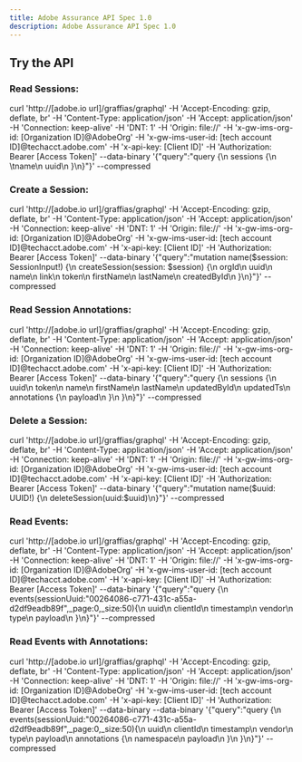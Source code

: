 ```yaml
---
title: Adobe Assurance API Spec 1.0
description: Adobe Assurance API Spec 1.0
--- 
```

## Try the API

### Read Sessions:

curl 'http://[adobe.io url]/graffias/graphql' -H 'Accept-Encoding: gzip, deflate, br' -H 'Content-Type: application/json' -H 'Accept: application/json' -H 'Connection: keep-alive' -H 'DNT: 1' -H 'Origin: file://' -H 'x-gw-ims-org-id: [Organization ID]@AdobeOrg' -H 'x-gw-ims-user-id: [tech account ID]@techacct.adobe.com' -H 'x-api-key: [Client ID]' -H 'Authorization: Bearer [Access Token]' --data-binary '{"query":"query {\n  sessions {\n   \tname\n    uuid\n  }\n}"}' --compressed

### Create a Session:

curl 'http://[adobe.io url]/graffias/graphql' -H 'Accept-Encoding: gzip, deflate, br' -H 'Content-Type: application/json' -H 'Accept: application/json' -H 'Connection: keep-alive' -H 'DNT: 1' -H 'Origin: file://' -H 'x-gw-ims-org-id: [Organization ID]@AdobeOrg' -H 'x-gw-ims-user-id: [tech account ID]@techacct.adobe.com' -H 'x-api-key: [Client ID]' -H 'Authorization: Bearer [Access Token]' --data-binary  '{"query":"mutation name($session: SessionInput!) {\n  createSession(session: $session) {\n    orgId\n    uuid\n    name\n    link\n    token\n    firstName\n    lastName\n    createdById\n  }\n}"}' --compressed

### Read Session Annotations:

curl 'http://[adobe.io url]/graffias/graphql' -H 'Accept-Encoding: gzip, deflate, br' -H 'Content-Type: application/json' -H 'Accept: application/json' -H 'Connection: keep-alive' -H 'DNT: 1' -H 'Origin: file://' -H 'x-gw-ims-org-id: [Organization ID]@AdobeOrg' -H 'x-gw-ims-user-id: [tech account ID]@techacct.adobe.com' -H 'x-api-key: [Client ID]' -H 'Authorization: Bearer [Access Token]' --data-binary '{"query":"query {\n  sessions {\n    uuid\n    token\n    name\n    firstName\n    lastName\n    updatedById\n    updatedTs\n    annotations {\n      payload\n    }\n  }\n}"}' --compressed

### Delete a Session:

curl 'http://[adobe.io url]/graffias/graphql' -H 'Accept-Encoding: gzip, deflate, br' -H 'Content-Type: application/json' -H 'Accept: application/json' -H 'Connection: keep-alive' -H 'DNT: 1' -H 'Origin: file://' -H 'x-gw-ims-org-id: [Organization ID]@AdobeOrg' -H 'x-gw-ims-user-id: [tech account ID]@techacct.adobe.com' -H 'x-api-key: [Client ID]' -H 'Authorization: Bearer [Access Token]' --data-binary '{"query":"mutation name($uuid: UUID!) {\n  deleteSession(uuid:$uuid)\n}"}' --compressed

### Read Events:

curl 'http://[adobe.io url]/graffias/graphql' -H 'Accept-Encoding: gzip, deflate, br' -H 'Content-Type: application/json' -H 'Accept: application/json' -H 'Connection: keep-alive' -H 'DNT: 1' -H 'Origin: file://' -H 'x-gw-ims-org-id: [Organization ID]@AdobeOrg' -H 'x-gw-ims-user-id: [tech account ID]@techacct.adobe.com' -H 'x-api-key: [Client ID]' -H 'Authorization: Bearer [Access Token]' --data-binary '{"query":"query {\n  events(sessionUuid:\"00264086-c771-431c-a55a-d2df9eadb89f\",_page:0,_size:50){\n    uuid\n    clientId\n    timestamp\n    vendor\n    type\n    payload\n  }\n}"}' --compressed

### Read Events with Annotations:

curl 'http://[adobe.io url]/graffias/graphql' -H 'Accept-Encoding: gzip, deflate, br' -H 'Content-Type: application/json' -H 'Accept: application/json' -H 'Connection: keep-alive' -H 'DNT: 1' -H 'Origin: file://' -H 'x-gw-ims-org-id: [Organization ID]@AdobeOrg' -H 'x-gw-ims-user-id: [tech account ID]@techacct.adobe.com' -H 'x-api-key: [Client ID]' -H 'Authorization: Bearer [Access Token]' --data-binary --data-binary '{"query":"query {\n  events(sessionUuid:\"00264086-c771-431c-a55a-d2df9eadb89f\",_page:0,_size:50){\n    uuid\n    clientId\n    timestamp\n    vendor\n    type\n    payload\n    annotations {\n      namespace\n      payload\n    }\n  }\n}"}' --compressed
